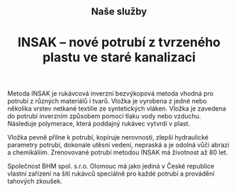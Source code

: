 <header class="page-header page-header--centered">
    <h2 class="page-header__subtitle">Naše služby</h2>
    <h1 class="page-header__title">INSAK – nové potrubí z tvrzeného<br>plastu ve staré kanalizaci</h1>
</header>

<section class="section section--wide section--centered">
    <InfoBox
      title="Bezvýkopová sanace kanalizace 
metodou INSAK"
      text="Metoda INSAK je rukávcová inverzní bezvýkopová metoda vhodná pro potrubí z různých materiálů i tvarů."
      imageUrl="/img/frontpage/2.png"
      :imageLeft="true"
      :imageBig="true"
      :isBlue="true"
    />
</section>

<section class="page-paragraph page-paragraph--with-title">
    <main class="page-paragraph__content">
        <p class="page-paragraph__text">Metoda INSAK je rukávcová inverzní bezvýkopová metoda vhodná pro potrubí z různých materiálů i tvarů. Vložka je vyrobena z jedné nebo několika vrstev netkané textilie ze syntetických vláken. Vložka je zavedena do potrubí inverzním způsobem pomocí tlaku vody nebo vzduchu. Následuje polymerace, která poddajný rukávec vytvrdí v plast.</p>
    </main>
</section>

<section class="page-paragraph">
    <main class="page-paragraph__content">
        <p class="page-paragraph__text">
Vložka pevně přilne k potrubí, kopíruje nerovnosti, zlepší hydraulické parametry potrubí, dokonale utěsní vedení, nepraská a je odolná vůči abrazi a chemikáliím. Zrenovované potrubí metodou INSAK má životnost až 80 let.</p>
    </main>
</section>

<section class="page-paragraph">
    <main class="page-paragraph__content">
        <p class="page-paragraph__text">Společnost BHM spol. s.r.o. Olomouc má jako jediná v České republice vlastní zařízení na šití rukávců speciálně pro každé potrubí a provádění tahových zkoušek.</p>
    </main>
</section>

<section class="image-preview image-preview--double">
    <main class="image-preview__content">
        <img class="image-preview__img" src="/img/frontpage/1.png" alt=""/>
        <img class="image-preview__img" src="/img/frontpage/1.png" alt=""/>
    </main>
</section>

<section class="image-preview image-preview--double">
    <main class="image-preview__content">
        <img class="image-preview__img" src="/img/frontpage/1.png" alt=""/>
        <img class="image-preview__img" src="/img/frontpage/1.png" alt=""/>
    </main>
</section>

<Contact/>